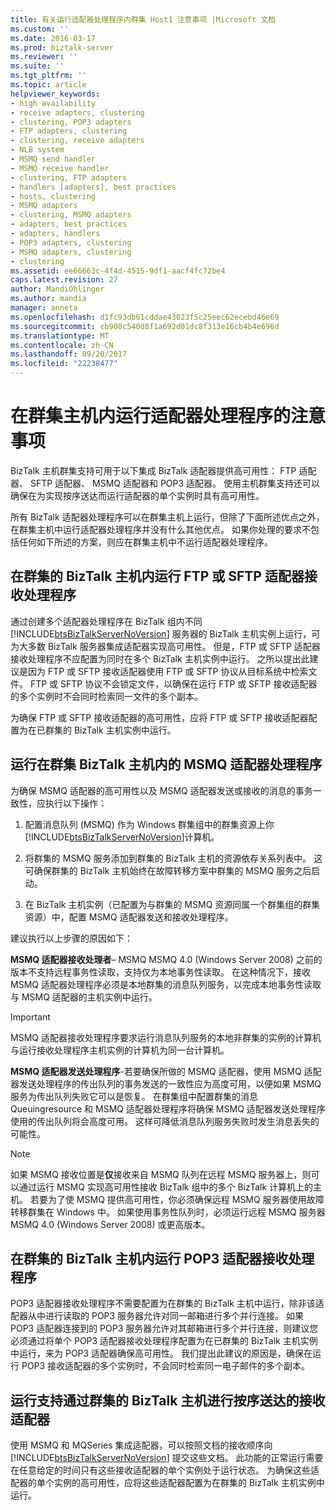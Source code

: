 ```yaml
---
title: 有关运行适配器处理程序内群集 Host1 注意事项 |Microsoft 文档
ms.custom: ''
ms.date: 2016-03-17
ms.prod: biztalk-server
ms.reviewer: ''
ms.suite: ''
ms.tgt_pltfrm: ''
ms.topic: article
helpviewer_keywords:
- high availability
- receive adapters, clustering
- clustering, POP3 adapters
- FTP adapters, clustering
- clustering, receive adapters
- NLB system
- MSMQ send handler
- MSMQ receive handler
- clustering, FTP adapters
- handlers [adapters], best practices
- hosts, clustering
- MSMQ adapters
- clustering, MSMQ adapters
- adapters, best practices
- adapters, handlers
- POP3 adapters, clustering
- MSMQ adapters, clustering
- clustering
ms.assetid: ee66663c-4f4d-4515-9df1-aacf4fc72be4
caps.latest.revision: 27
author: MandiOhlinger
ms.author: mandia
manager: anneta
ms.openlocfilehash: d1fc93db61cddae43023f5c25eec62ecebd46e69
ms.sourcegitcommit: cb908c540d8f1a692d01dc8f313e16cb4b4e696d
ms.translationtype: MT
ms.contentlocale: zh-CN
ms.lasthandoff: 09/20/2017
ms.locfileid: "22238477"
---
```

# <a name="considerations-for-running-adapter-handlers-within-a-clustered-host"></a>在群集主机内运行适配器处理程序的注意事项
BizTalk 主机群集支持可用于以下集成 BizTalk 适配器提供高可用性： FTP 适配器、 SFTP 适配器、 MSMQ 适配器和 POP3 适配器。 使用主机群集支持还可以确保在为实现按序送达而运行适配器的单个实例时具有高可用性。  
  
 所有 BizTalk 适配器处理程序可以在群集主机上运行，但除了下面所述优点之外，在群集主机中运行适配器处理程序并没有什么其他优点。 如果你处理的要求不包括任何如下所述的方案，则应在群集主机中不运行适配器处理程序。  
  
## <a name="running-the-ftp-or-sftp-adapter-receive-handler-within-a-clustered-biztalk-host"></a>在群集的 BizTalk 主机内运行 FTP 或 SFTP 适配器接收处理程序  
 通过创建多个适配器处理程序在 BizTalk 组内不同 [!INCLUDE[btsBizTalkServerNoVersion](../includes/btsbiztalkservernoversion-md.md)] 服务器的 BizTalk 主机实例上运行，可为大多数 BizTalk 服务器集成适配器实现高可用性。 但是，FTP 或 SFTP 适配器接收处理程序不应配置为同时在多个 BizTalk 主机实例中运行。 之所以提出此建议是因为 FTP 或 SFTP 接收适配器使用 FTP 或 SFTP 协议从目标系统中检索文件。 FTP 或 SFTP 协议不会锁定文件，以确保在运行 FTP 或 SFTP 接收适配器的多个实例时不会同时检索同一文件的多个副本。  
  
 为确保 FTP 或 SFTP 接收适配器的高可用性，应将 FTP 或 SFTP 接收适配器配置为在已群集的 BizTalk 主机实例中运行。  
  
## <a name="running-msmq-adapter-handlers-within-a-clustered-biztalk-host"></a>运行在群集 BizTalk 主机内的 MSMQ 适配器处理程序  
 为确保 MSMQ 适配器的高可用性以及 MSMQ 适配器发送或接收的消息的事务一致性，应执行以下操作：  
  
1.  配置消息队列 (MSMQ) 作为 Windows 群集组中的群集资源上你[!INCLUDE[btsBizTalkServerNoVersion](../includes/btsbiztalkservernoversion-md.md)]计算机。  
  
2.  将群集的 MSMQ 服务添加到群集的 BizTalk 主机的资源依存关系列表中。 这可确保群集的 BizTalk 主机始终在故障转移方案中群集的 MSMQ 服务之后启动。  
  
3.  在 BizTalk 主机实例（已配置为与群集的 MSMQ 资源同属一个群集组的群集资源）中，配置 MSMQ 适配器发送和接收处理程序。  
  
 建议执行以上步骤的原因如下：  
  
 **MSMQ 适配器接收处理者**– MSMQ MSMQ 4.0 (Windows Server 2008) 之前的版本不支持远程事务性读取，支持仅为本地事务性读取。 在这种情况下，接收 MSMQ 适配器处理程序必须是本地群集的消息队列服务，以完成本地事务性读取与 MSMQ 适配器的主机实例中运行。  
  
> [!IMPORTANT]
>  MSMQ 适配器接收处理程序要求运行消息队列服务的本地非群集的实例的计算机与运行接收处理程序主机实例的计算机为同一台计算机。  
  
 **MSMQ 适配器发送处理程序**-若要确保所做的 MSMQ 适配器，使用 MSMQ 适配器发送处理程序的传出队列的事务发送的一致性应为高度可用，以便如果 MSMQ 服务为传出队列失败它可以是恢复。 在群集组中配置群集的消息 Queuingresource 和 MSMQ 适配器处理程序将确保 MSMQ 适配器发送处理程序使用的传出队列将会高度可用。 这样可降低消息队列服务失败时发生消息丢失的可能性。  
  
> [!NOTE]
>  如果 MSMQ 接收位置是**仅**接收来自 MSMQ 队列在远程 MSMQ 服务器上，则可以通过运行 MSMQ 实现高可用性接收 BizTalk 组中的多个 BizTalk 计算机上的主机。  若要为了使 MSMQ 提供高可用性，你必须确保远程 MSMQ 服务器使用故障转移群集在 Windows 中。  如果使用事务性队列时，必须运行远程 MSMQ 服务器 MSMQ 4.0 (Windows Server 2008) 或更高版本。  
  
## <a name="running-the-pop3-adapter-receive-handler-within-a-clustered-biztalk-host"></a>在群集的 BizTalk 主机内运行 POP3 适配器接收处理程序  
 POP3 适配器接收处理程序不需要配置为在群集的 BizTalk 主机中运行，除非该适配器从中进行读取的 POP3 服务器允许对同一邮箱进行多个并行连接。 如果 POP3 适配器连接到的 POP3 服务器允许对其邮箱进行多个并行连接，则建议您必须通过将单个 POP3 适配器接收处理程序配置为在已群集的 BizTalk 主机实例中运行，来为 POP3 适配器确保高可用性。 我们提出此建议的原因是，确保在运行 POP3 接收适配器的多个实例时，不会同时检索同一电子邮件的多个副本。  
  
## <a name="running-a-receive-adapter-that-supports-ordered-delivery-with-a-clustered-biztalk-host"></a>运行支持通过群集的 BizTalk 主机进行按序送达的接收适配器  
 使用 MSMQ 和 MQSeries 集成适配器，可以按照文档的接收顺序向 [!INCLUDE[btsBizTalkServerNoVersion](../includes/btsbiztalkservernoversion-md.md)] 提交这些文档。 此功能的正常运行需要在任意给定的时间只有这些接收适配器的单个实例处于运行状态。 为确保这些适配器的单个实例的高可用性，应将这些适配器配置为在群集的 BizTalk 主机实例中运行。